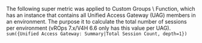 The following super metric was applied to Custom Groups \ Function, which has an instance that contains all Unified Access Gateway (UAG) members in an environment.  The purpose it to calculate the total number of sessions per environment (vROps 7.x/V4H 6.6 only has this value per UAG).
`sum({Unified Access Gateway: Summary|Total Session Count, depth=1})`
